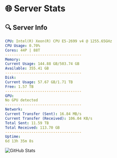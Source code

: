 # 🌐 Server Stats
## 🔍 Server Info
```yaml
CPU: Intel(R) Xeon(R) CPU E5-2699 v4 @ 1255.65GHz
CPU Usage: 0.70%
Cores: 44P | 88T
-----------------------------------
Memory:
Current Usage: 144.88 GB/503.74 GB
Available: 355.41 GB
-----------------------------------
Disk:
Current Usage: 57.67 GB/1.71 TB
Free: 1.57 TB
-----------------------------------
GPU:
No GPU detected
-----------------------------------
Network:
Current Transfer (Sent): 16.84 MB/s
Current Transfer (Received): 106.04 KB/s
Total Sent: 11.59 TB
Total Received: 113.70 GB
-----------------------------------
Uptime:
6d 13h 35m 8s
```
![GitHub Stats](https://img.shields.io/badge/Updated-2025-03-14_10:57:57-blue)